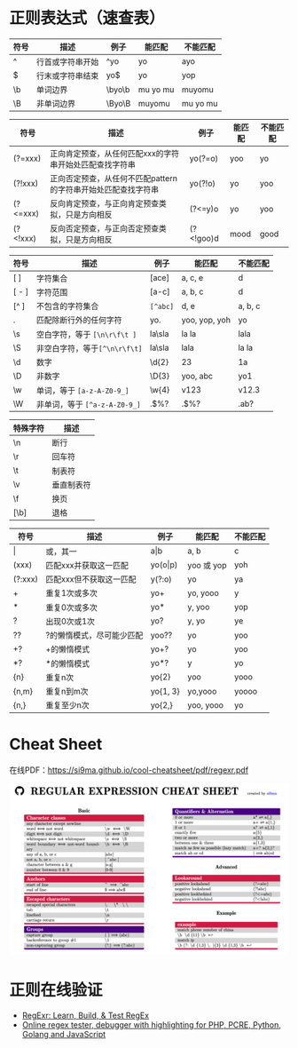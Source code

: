 # 正则表达式（速查表）

| 符号 | 描述             | 例子   | 能匹配   | 不能匹配 |
| ---- | ---------------- | ------ | -------- | -------- |
| ^    | 行首或字符串开始 | ^yo    | yo       | ayo      |
| $    | 行末或字符串结束 | yo$    | yo       | yop      |||
| \b   | 单词边界         | \byo\b | mu yo mu | muyomu   |
| \B   | 非单词边界       | \Byo\B | muyomu   | mu yo mu |

| 符号     | 描述                                                         | 例子      | 能匹配 | 不能匹配 |
| -------- | ------------------------------------------------------------ | --------- | ------ | -------- |
| (?=xxx)  | 正向肯定预查，从任何匹配xxx的字符串开始处匹配查找字符串      | yo(?=o)   | yoo    | yo       |
| (?!xxx)  | 正向否定预查，从任何不匹配pattern的字符串开始处匹配查找字符串 | yo(?!o)   | yo     | yoo      |
| (?<=xxx) | 反向肯定预查，与正向肯定预查类拟，只是方向相反               | (?<=y)o   | yo     | yoo      |
| (?<!xxx) | 反向否定预查，与正向否定预查类拟，只是方向相反               | (?<!goo)d | mood   | good     |

| 符号  | 描述                        | 例子   | 能匹配        | 不能匹配 |
| ----- | --------------------------- | ------ | ------------- | -------- |
| [ ]   | 字符集合                    | [ace]  | a, c, e       | d        |
| [ - ] | 字符范围                    | [a-c]  | a, b, c       | d        |
| [^ ]  | 不包含的字符集合            | `[^abc]` | d, e          | a, b, c  |
| .     | 匹配除断行外的任何字符      | yo.    | yoo, yop, yoh | yo       |
| \s    | 空白字符，等于 `[\n\r\f\t ]` | la\sla | la la         | lala     |
| \S    | 非空白字符，等于`[^\n\r\f\t]` | la\sla | lala          | la la    |
| \d    | 数字                        | \d{2}  | 23            | 1a       |
| \D    | 非数字                      | \D{3}  | yoo, abc      | yo1      |
| \w    | 单词，等于 `[a-z-A-Z0-9_]` | \w{4}  | v123          | v12.3    |
| \W    | 非单词，等于 `[^a-z-A-Z0-9_]` | .$%?   | .$%?          | .ab?     ||

| 特殊字符 | 描述       |
| -------- | ---------- |
| \n       | 断行       |
| \r       | 回车符     |
| \t       | 制表符     |
| \v       | 垂直制表符 |
| \f       | 换页       |
| [\b]     | 退格       |

| 符号    | 描述                      | 例子     | 能匹配     | 不能匹配 |
| ------- | ------------------------- | -------- | ---------- | -------- |
| \|      | 或，其一                  | a\|b     | a, b       | c        |
| (xxx)   | 匹配xxx并获取这一匹配     | yo(o\|p) | yoo 或 yop | yoh      |
| (?:xxx) | 匹配xxx但不获取这一匹配   | y(?:o)   | yo         | ya       |
| +       | 重复1次或多次             | yo+      | yo, yooo   | y        |
| *       | 重复0次或多次             | yo*      | y, yoo     | yop      |
| ?       | 出现0次或1次              | yo?      | y, yo      | ye       |
| ??      | ?的懒惰模式，尽可能少匹配 | yoo??    | yo         | yoo      |
| +?      | +的懒惰模式               | yo+?     | yo         | yoo      |
| *?      | *的懒惰模式               | yo*?     | y          | yo       |
| {n}     | 重复n次                   | yo{2}    | yoo        | yooo     |
| {n,m}   | 重复n到m次                | yo{1, 3} | yo,yooo    | yoooo    |
| {n,}    | 重复至少n次               | yo{2,}   | yoo, yooo  | yo       |

# Cheat Sheet

在线PDF：https://si9ma.github.io/cool-cheatsheet/pdf/regexr.pdf

![regexr-table](assets/regexr-table.png)



# 正则在线验证

- [RegExr: Learn, Build, & Test RegEx](https://regexr.com/)
- [Online regex tester, debugger with highlighting for PHP, PCRE, Python, Golang and JavaScript](https://regex101.com/)
